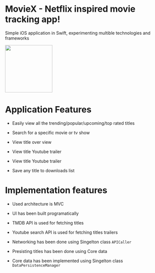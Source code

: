 # MovieX - Netflix inspired movie tracking app! 
Simple iOS application in Swift, experimenting multible technologies and frameworks

<img src="https://github.com/Mrwhononumber/Images/blob/b9b89dc5bde32c9b9c69b0c409ef35fb35ab6508/Images/6.gif" width="155">





# Application Features

* Easily view all the trending/popular/upcoming/top rated titles

* Search for a specific movie or tv show

* View title over view

* View title Youtube trailer

* View title Youtube trailer

* Save any title to downloads list

# Implementation features


* Used architecture is MVC

* UI has been built programatically

* TMDB API is used for fetching titles

* Youtube search API is used for fetching titles trailers

* Networking has been done using Singelton class `APICaller`

* Presisting titles has been done using Core data

* Core data has been implemented using Singelton class `DataPersistenceManager`

